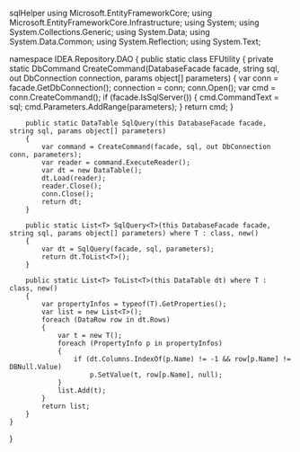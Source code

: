 sqlHelper
using Microsoft.EntityFrameworkCore;
using Microsoft.EntityFrameworkCore.Infrastructure;
using System;
using System.Collections.Generic;
using System.Data;
using System.Data.Common;
using System.Reflection;
using System.Text;

namespace IDEA.Repository.DAO
{
    public static class EFUtility
    {
        private static DbCommand CreateCommand(DatabaseFacade facade, string sql, out DbConnection connection, params object[] parameters)
        {
            var conn = facade.GetDbConnection();
            connection = conn;
            conn.Open();
            var cmd = conn.CreateCommand();
            if (facade.IsSqlServer())
            {
                cmd.CommandText = sql;
                cmd.Parameters.AddRange(parameters);
            }
            return cmd;
        }

        public static DataTable SqlQuery(this DatabaseFacade facade, string sql, params object[] parameters)
        {
            var command = CreateCommand(facade, sql, out DbConnection conn, parameters);
            var reader = command.ExecuteReader();
            var dt = new DataTable();
            dt.Load(reader);
            reader.Close();
            conn.Close();
            return dt;
        }

        public static List<T> SqlQuery<T>(this DatabaseFacade facade, string sql, params object[] parameters) where T : class, new()
        {
            var dt = SqlQuery(facade, sql, parameters);
            return dt.ToList<T>();
        }

        public static List<T> ToList<T>(this DataTable dt) where T : class, new()
        {
            var propertyInfos = typeof(T).GetProperties();
            var list = new List<T>();
            foreach (DataRow row in dt.Rows)
            {
                var t = new T();
                foreach (PropertyInfo p in propertyInfos)
                {
                    if (dt.Columns.IndexOf(p.Name) != -1 && row[p.Name] != DBNull.Value)
                        p.SetValue(t, row[p.Name], null);
                }
                list.Add(t);
            }
            return list;
        }
    }
}
